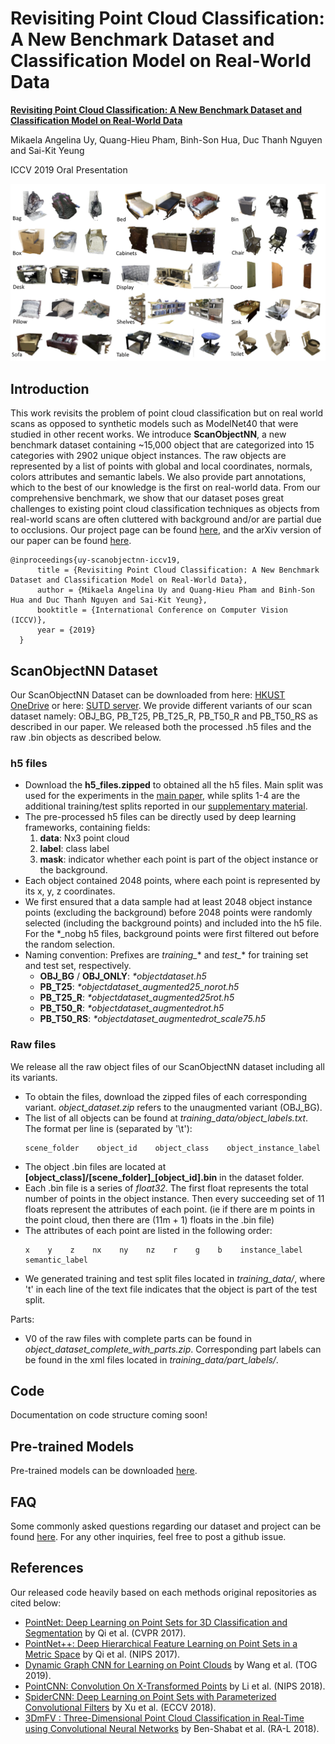 # Revisiting Point Cloud Classification: A New Benchmark Dataset and Classification Model on Real-World Data
**[Revisiting Point Cloud Classification: A New Benchmark Dataset and Classification Model on Real-World Data](https://hkust-vgd.github.io/scanobjectnn/)** 

Mikaela Angelina Uy, Quang-Hieu Pham, Binh-Son Hua, Duc Thanh Nguyen and Sai-Kit Yeung

ICCV 2019 Oral Presentation

![pic-network](objects_teaser.png)

## Introduction
This work revisits the problem of point cloud classification but on real world scans as opposed to synthetic models such as ModelNet40 that were studied in other recent works. We introduce **ScanObjectNN**, a new benchmark dataset containing ~15,000 object that are categorized into 15 categories with 2902 unique object instances. The raw objects are represented by a list of points with global and local coordinates, normals, colors attributes and semantic labels. We also provide part annotations, which to the best of our knowledge is the first on real-world data. From our comprehensive benchmark, we show that our dataset poses great challenges to existing point cloud classification techniques as objects from real-world scans are often cluttered with background and/or are partial due to occlusions. Our project page can be found [here](https://hkust-vgd.github.io/scanobjectnn/), and the arXiv version of our paper can be found [here](https://arxiv.org/abs/1908.04616).
```
@inproceedings{uy-scanobjectnn-iccv19,
      title = {Revisiting Point Cloud Classification: A New Benchmark Dataset and Classification Model on Real-World Data},
      author = {Mikaela Angelina Uy and Quang-Hieu Pham and Binh-Son Hua and Duc Thanh Nguyen and Sai-Kit Yeung},
      booktitle = {International Conference on Computer Vision (ICCV)},
      year = {2019}
  }
```

## ScanObjectNN Dataset
Our ScanObjectNN Dataset can be downloaded from here: [HKUST OneDrive](https://gohkust-my.sharepoint.com/:f:/g/personal/saikit_ust_hk/EqRFLP5XEihCt_PFIHyPNO8BsKb7r8S5V5ELaCqk7UdDTQ?e=FX2OPF) or here: [SUTD server](http://103.24.77.34:8080/scanobjectnn/). We provide different variants of our scan dataset namely: OBJ_BG, PB_T25, PB_T25_R, PB_T50_R and PB_T50_RS as described in our paper. We released both the processed .h5 files and the raw .bin objects as described below.

### h5 files
* Download the **h5_files.zipped** to obtained all the h5 files. Main split was used for the experiments in the [main paper](https://arxiv.org/pdf/1908.04616.pdf), while splits 1-4 are the additional training/test splits reported in our [supplementary material](https://hkust-vgd.github.io/scanobjectnn/assets/iccv19_supp.pdf).
* The pre-processed h5 files can be directly used by deep learning frameworks, containing fields: 
   1. **data**: Nx3 point cloud
   2. **label**: class label
   3. **mask**: indicator whether each point is part of the object instance or the background.
* Each object contained 2048 points, where each point is represented by its x, y, z coordinates. 
* We first ensured that a data sample had at least 2048 object instance points (excluding the background) before 2048 points were randomly selected (including the background points) and included into the h5 file. For the \*_nobg h5 files, background points were first filtered out before the random selection. 
* Naming convention: Prefixes are *training_** and *test_** for training set and test set, respectively.
    * **OBJ_BG** / **OBJ_ONLY**: *\*objectdataset.h5*
    * **PB_T25**: *\*objectdataset_augmented25_norot.h5*
    * **PB_T25_R**: *\*objectdataset_augmented25rot.h5*
    * **PB_T50_R**: *\*objectdataset_augmentedrot.h5*
    * **PB_T50_RS**: *\*objectdataset_augmentedrot_scale75.h5*

### Raw files
We release all the raw object files of our ScanObjectNN dataset including all its variants.
* To obtain the files, download the zipped files of each corresponding variant. *object_dataset.zip* refers to the unaugmented variant (OBJ_BG).
* The list of all objects can be found at *training_data/object_labels.txt*. The format per line is (separated by '\t'):
    ```
    scene_folder    object_id    object_class    object_instance_label
    ```    
* The object .bin files are located at **[object_class]/[scene_folder]_[object_id].bin** in the dataset folder.
* Each .bin file is a series of *float32*. The first float represents the total number of points in the object instance. Then every succeeding set of 11 floats represent the attributes of each point. (ie if there are m points in the point cloud, then there are (11m + 1) floats in the .bin file)
* The attributes of each point are listed in the following order:
    ```
    x    y    z    nx    ny    nz    r    g    b    instance_label    semantic_label
    ```  
* We generated training and test split files located in *training_data/*, where 't' in each line of the text file indicates that the object is part of the test split.

Parts:
* V0 of the raw files with complete parts can be found in *object_dataset_complete_with_parts.zip*. Corresponding part labels can be found in the xml files located in *training_data/part_labels/*.

## Code
Documentation on code structure coming soon!

## Pre-trained Models
Pre-trained models can be downloaded [here](https://drive.google.com/open?id=1somhNuzwEnJB7J6ESGuW_6ZryW8emW6u).

## FAQ
Some commonly asked questions regarding our dataset and project can be found [here](https://github.com/hkust-vgd/scanobjectnn/tree/master/training_data). For any other inquiries, feel free to post a github issue.

## References
Our released code heavily based on each methods original repositories as cited below:
* <a href="https://github.com/charlesq34/pointnet" target="_blank">PointNet: Deep Learning on Point Sets for 3D Classification and Segmentation</a> by Qi et al. (CVPR 2017).
* <a href="https://github.com/charlesq34/pointnet2" target="_black">PointNet++: Deep Hierarchical Feature Learning on Point Sets in a Metric Space</a> by Qi et al. (NIPS 2017).
* <a href="https://github.com/WangYueFt/dgcnn" target="_black"> Dynamic Graph CNN for Learning on Point Clouds</a> by Wang et al. (TOG 2019).
* <a href="https://github.com/yangyanli/PointCNN" target="_black">PointCNN: Convolution On X-Transformed Points</a> by Li et al. (NIPS 2018).
* <a href="https://github.com/xyf513/SpiderCNN" target="_black">SpiderCNN: Deep Learning on Point Sets with Parameterized Convolutional Filters</a> by Xu et al. (ECCV 2018).
* <a href="https://github.com/sitzikbs/3DmFV-Net" target="_black">3DmFV : Three-Dimensional Point Cloud Classification in Real-Time using Convolutional Neural Networks</a> by Ben-Shabat et al. (RA-L 2018).  
